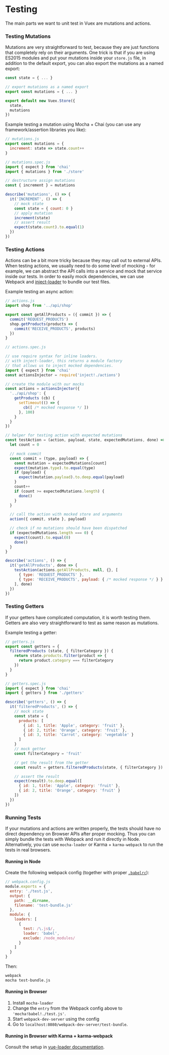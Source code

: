 # Testing

The main parts we want to unit test in Vuex are mutations and actions.

### Testing Mutations

Mutations are very straightforward to test, because they are just functions that completely rely on their arguments. One trick is that if you are using ES2015 modules and put your mutations inside your `store.js` file, in addition to the default export, you can also export the mutations as a named export:

``` js
const state = { ... }

// export mutations as a named export
export const mutations = { ... }

export default new Vuex.Store({
  state,
  mutations
})
```

Example testing a mutation using Mocha + Chai (you can use any framework/assertion libraries you like):

``` js
// mutations.js
export const mutations = {
  increment: state => state.count++
}
```

``` js
// mutations.spec.js
import { expect } from 'chai'
import { mutations } from './store'

// destructure assign mutations
const { increment } = mutations

describe('mutations', () => {
  it('INCREMENT', () => {
    // mock state
    const state = { count: 0 }
    // apply mutation
    increment(state)
    // assert result
    expect(state.count).to.equal(1)
  })
})
```

### Testing Actions

Actions can be a bit more tricky because they may call out to external APIs. When testing actions, we usually need to do some level of mocking - for example, we can abstract the API calls into a service and mock that service inside our tests. In order to easily mock dependencies, we can use Webpack and [inject-loader](https://github.com/plasticine/inject-loader) to bundle our test files.

Example testing an async action:

``` js
// actions.js
import shop from '../api/shop'

export const getAllProducts = ({ commit }) => {
  commit('REQUEST_PRODUCTS')
  shop.getProducts(products => {
    commit('RECEIVE_PRODUCTS', products)
  })
}
```

``` js
// actions.spec.js

// use require syntax for inline loaders.
// with inject-loader, this returns a module factory
// that allows us to inject mocked dependencies.
import { expect } from 'chai'
const actionsInjector = require('inject!./actions')

// create the module with our mocks
const actions = actionsInjector({
  '../api/shop': {
    getProducts (cb) {
      setTimeout(() => {
        cb([ /* mocked response */ ])
      }, 100)
    }
  }
})

// helper for testing action with expected mutations
const testAction = (action, payload, state, expectedMutations, done) => {
  let count = 0

  // mock commit
  const commit = (type, payload) => {
    const mutation = expectedMutations[count]
    expect(mutation.type).to.equal(type)
    if (payload) {
      expect(mutation.payload).to.deep.equal(payload)
    }
    count++
    if (count >= expectedMutations.length) {
      done()
    }
  }

  // call the action with mocked store and arguments
  action({ commit, state }, payload)

  // check if no mutations should have been dispatched
  if (expectedMutations.length === 0) {
    expect(count).to.equal(0)
    done()
  }
}

describe('actions', () => {
  it('getAllProducts', done => {
    testAction(actions.getAllProducts, null, {}, [
      { type: 'REQUEST_PRODUCTS' },
      { type: 'RECEIVE_PRODUCTS', payload: { /* mocked response */ } }
    ], done)
  })
})
```

### Testing Getters

If your getters have complicated computation, it is worth testing them. Getters are also very straightforward to test as same reason as mutations.

Example testing a getter:

``` js
// getters.js
export const getters = {
  filteredProducts (state, { filterCategory }) {
    return state.products.filter(product => {
      return product.category === filterCategory
    })
  }
}
```

``` js
// getters.spec.js
import { expect } from 'chai'
import { getters } from './getters'

describe('getters', () => {
  it('filteredProducts', () => {
    // mock state
    const state = {
      products: [
        { id: 1, title: 'Apple', category: 'fruit' },
        { id: 2, title: 'Orange', category: 'fruit' },
        { id: 3, title: 'Carrot', category: 'vegetable' }
      ]
    }
    // mock getter
    const filterCategory = 'fruit'

    // get the result from the getter
    const result = getters.filteredProducts(state, { filterCategory })

    // assert the result
    expect(result).to.deep.equal([
      { id: 1, title: 'Apple', category: 'fruit' },
      { id: 2, title: 'Orange', category: 'fruit' }
    ])
  })
})
```

### Running Tests

If your mutations and actions are written properly, the tests should have no direct dependency on Browser APIs after proper mocking. Thus you can simply bundle the tests with Webpack and run it directly in Node. Alternatively, you can use `mocha-loader` or Karma + `karma-webpack` to run the tests in real browsers.

#### Running in Node

Create the following webpack config (together with proper [`.babelrc`](https://babeljs.io/docs/usage/babelrc/)):

``` js
// webpack.config.js
module.exports = {
  entry: './test.js',
  output: {
    path: __dirname,
    filename: 'test-bundle.js'
  },
  module: {
    loaders: [
      {
        test: /\.js$/,
        loader: 'babel',
        exclude: /node_modules/
      }
    ]
  }
}
```

Then:

``` bash
webpack
mocha test-bundle.js
```

#### Running in Browser

1. Install `mocha-loader`
2. Change the `entry` from the Webpack config above to `'mocha!babel!./test.js'`.
3. Start `webpack-dev-server` using the config
4. Go to `localhost:8080/webpack-dev-server/test-bundle`.

#### Running in Browser with Karma + karma-webpack

Consult the setup in [vue-loader documentation](http://vue-loader.vuejs.org/en/workflow/testing.html).
